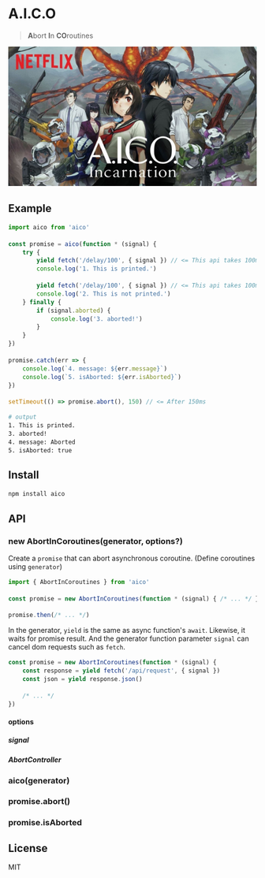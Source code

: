 # A.I.C.O
> **A**bort **I**n **CO**routines

![aico](./aico.jpg)

## Example
```js
import aico from 'aico'

const promise = aico(function * (signal) {
    try {
        yield fetch('/delay/100', { signal }) // <= This api takes 100ms.
        console.log('1. This is printed.')

        yield fetch('/delay/100', { signal }) // <= This api takes 100ms.
        console.log('2. This is not printed.')
    } finally {
        if (signal.aborted) {
            console.log('3. aborted!')
        }
    }
})

promise.catch(err => {
    console.log(`4. message: ${err.message}`)
    console.log(`5. isAborted: ${err.isAborted}`)
})

setTimeout(() => promise.abort(), 150) // <= After 150ms
```
```sh
# output
1. This is printed.
3. aborted!
4. message: Aborted
5. isAborted: true
```

## Install
```sh
npm install aico
```

## API
### new AbortInCoroutines(generator, options?)

Create a `promise` that can abort asynchronous coroutine. (Define coroutines using `generator`)

```js
import { AbortInCoroutines } from 'aico'

const promise = new AbortInCoroutines(function * (signal) { /* ... */ })

promise.then(/* ... */)
```

In the generator, `yield` is the same as async function's `await`. Likewise, it waits for promise result. And the generator function parameter `signal` can cancel dom requests such as `fetch`.

```js
const promise = new AbortInCoroutines(function * (signal) {
    const response = yield fetch('/api/request', { signal })
    const json = yield response.json()

    /* ... */
})
```
#### options
##### signal
##### AbortController

### aico(generator)

### promise.abort()

### promise.isAborted

## License
MIT
